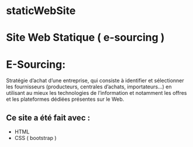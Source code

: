 # staticWebSite
# Site Web Statique  ( e-sourcing ) 

# E-Sourcing:
Stratégie d’achat d’une entreprise, qui consiste à identifier et sélectionner les fournisseurs (producteurs, centrales d’achats, importateurs…) en utilisant au mieux les technologies de l’information et notamment les offres et les plateformes dédiées présentes sur le Web.


## Ce site a été fait avec :
* HTML
* CSS ( bootstrap ) 
